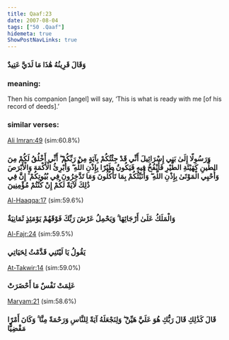 ```yaml
---
title: Qaaf:23
date: 2007-08-04
tags: ["50 .Qaaf"]
hidemeta: true 
ShowPostNavLinks: true 
---
```

### وَقَالَ قَرِينُهُ هَٰذَا مَا لَدَيَّ عَتِيدٌ
### meaning: 
Then his companion [angel] will say, ‘This is what is ready with me [of his record of deeds].’
### similar verses: 

[Ali Imran:49](/3/49) (sim:60.8%)

### وَرَسُولًا إِلَىٰ بَنِي إِسْرَائِيلَ أَنِّي قَدْ جِئْتُكُمْ بِآيَةٍ مِنْ رَبِّكُمْ ۖ أَنِّي أَخْلُقُ لَكُمْ مِنَ الطِّينِ كَهَيْئَةِ الطَّيْرِ فَأَنْفُخُ فِيهِ فَيَكُونُ طَيْرًا بِإِذْنِ اللَّهِ ۖ وَأُبْرِئُ الْأَكْمَهَ وَالْأَبْرَصَ وَأُحْيِي الْمَوْتَىٰ بِإِذْنِ اللَّهِ ۖ وَأُنَبِّئُكُمْ بِمَا تَأْكُلُونَ وَمَا تَدَّخِرُونَ فِي بُيُوتِكُمْ ۚ إِنَّ فِي ذَٰلِكَ لَآيَةً لَكُمْ إِنْ كُنْتُمْ مُؤْمِنِينَ

[Al-Haaqqa:17](/69/17) (sim:59.6%)

### وَالْمَلَكُ عَلَىٰ أَرْجَائِهَا ۚ وَيَحْمِلُ عَرْشَ رَبِّكَ فَوْقَهُمْ يَوْمَئِذٍ ثَمَانِيَةٌ

[Al-Fajr:24](/89/24) (sim:59.5%)

### يَقُولُ يَا لَيْتَنِي قَدَّمْتُ لِحَيَاتِي

[At-Takwir:14](/81/14) (sim:59.0%)

### عَلِمَتْ نَفْسٌ مَا أَحْضَرَتْ

[Maryam:21](/19/21) (sim:58.6%)

### قَالَ كَذَٰلِكِ قَالَ رَبُّكِ هُوَ عَلَيَّ هَيِّنٌ ۖ وَلِنَجْعَلَهُ آيَةً لِلنَّاسِ وَرَحْمَةً مِنَّا ۚ وَكَانَ أَمْرًا مَقْضِيًّا

